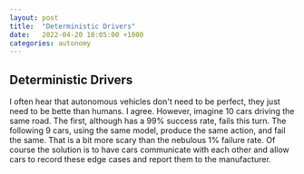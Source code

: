 ```yaml
---
layout: post
title:  "Deterministic Drivers"
date:   2022-04-20 10:05:00 +1000
categories: autonomy
---
```


## Deterministic Drivers

I often hear that autonomous vehicles don't need to be perfect, they just need to be bette than humans. 
I agree. However, imagine 10 cars driving the same road. 
The first, although has a 99% success rate, fails this turn. The following 9 cars, 
using the same model, produce the same action, and fail the same. 
That is a bit more scary than the nebulous 1% failure rate. 
Of course the solution is to have cars communicate with each other and allow cars to record these edge cases and report them to the manufacturer. 